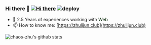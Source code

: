 
### Hi there 👋 [![Hi there](http://www.zpoint.xyz:8080/count/tag.svg?url=github%2Fzpoint)](https://rushter.com/blog/github-profile-markdown/) ![deploy](https://github.com/chaos-zhu/chaos-zhu-vuepress/workflows/deploy/badge.svg?branch=master&event=push)

<!--
**zpoint/zpoint** is a ✨ _special_ ✨ repository because its `README.md` (this file) appears on your GitHub profile.

Here are some ideas to get you started:

- 🔭 I’m currently working on ...
- 🌱 I’m currently learning ...
- 👯 I’m looking to collaborate on ...
- 🤔 I’m looking for help with ...
- 💬 Ask me about ...
- 📫 How to reach me: ...
- 😄 Pronouns: ...
- ⚡ Fun fact: ...
🌱 I’m currently working on [go-Internals](https://github.com/zpoint/go-Internals) off the work time

- 🔭 I’m currently working on [Test](https://zhulijun.club/).
-->


<!-- - 🌱 I’m currently learning [vue3.0](https://github.com/chaos-zhu/vue3-todolist) & CI -->
- 🤔  2.5 Years of experiences working with <font color=#020>Web</font>
- 📫 How to know me: [https://zhulijun.club](https://zhulijun.club)

 ![chaos-zhu's github stats](https://github-readme-stats.vercel.app/api/top-langs/?username=chaos-zhu&show_icons=true&theme=gruvbox&layout=compact)
